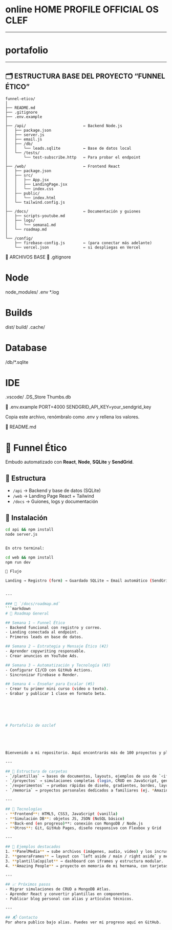 # online HOME PROFILE OFFICIAL OS CLEF

-----

# portafolio
___

##  🗂️ ESTRUCTURA BASE DEL PROYECTO “FUNNEL ÉTICO”

````
funnel-etico/
│
├── README.md
├── .gitignore
├── .env.example
│
├── /api/                         ← Backend Node.js
│   ├── package.json
│   ├── server.js
│   ├── email.js
│   ├── /db/
│   │   └── leads.sqlite          ← Base de datos local
│   └── /tests/
│       └── test-subscribe.http   ← Para probar el endpoint
│
├── /web/                         ← Frontend React
│   ├── package.json
│   ├── src/
│   │   ├── App.jsx
│   │   ├── LandingPage.jsx
│   │   └── index.css
│   ├── public/
│   │   └── index.html
│   └── tailwind.config.js
│
├── /docs/                        ← Documentación y guiones
│   ├── scripts-youtube.md
│   ├── logs/
│   │   └── semana1.md
│   └── roadmap.md
│
└── /config/
    ├── firebase-config.js        ← (para conectar más adelante)
    └── vercel.json               ← si despliegas en Vercel
````

🧰 ARCHIVOS BASE
📄 .gitignore
# Node
node_modules/
.env
*.log

# Builds
dist/
build/
.cache/

# Database
/db/*.sqlite

# IDE
.vscode/
.DS_Store
Thumbs.db

📄 .env.example
PORT=4000
SENDGRID_API_KEY=your_sendgrid_key


Copia este archivo, renómbralo como .env y rellena los valores.

📘 README.md
# 🎯 Funnel Ético

Embudo automatizado con **React**, **Node**, **SQLite** y **SendGrid**.

## 🚀 Estructura

- `/api` → Backend y base de datos (SQLite)
- `/web` → Landing Page React + Tailwind
- `/docs` → Guiones, logs y documentación

## 💾 Instalación

```bash
cd api && npm install
node server.js


En otro terminal:

cd web && npm install
npm run dev

🧩 Flujo

Landing → Registro (form) → Guardado SQLite → Email automático (SendGrid)


---

### 📜 `/docs/roadmap.md`
```markdown
# 🌱 Roadmap General

## Semana 1 — Funnel Ético
- Backend funcional con registro y correo.
- Landing conectada al endpoint.
- Primeros leads en base de datos.

## Semana 2 — Estrategia y Mensaje Ético (#2)
- Aprender copywriting responsable.
- Crear anuncios en YouTube Ads.

## Semana 3 — Automatización y Tecnología (#3)
- Configurar CI/CD con GitHub Actions.
- Sincronizar Firebase o Render.

## Semana 4 — Enseñar para Escalar (#5)
- Crear tu primer mini curso (video o texto).
- Grabar y publicar 1 clase en formato beta.






# Portafolio de ozclef





Bienvenido a mi repositorio. Aquí encontrarás más de 100 proyectos y plantillas en **HTML, CSS y JavaScript**, además de simulaciones de bases de datos y prototipos de front-end y back-end.

---

## 📂 Estructura de carpetas
- `/plantillas` → bases de documentos, layouts, ejemplos de uso de `<iframe>`, `<section>`, `<aside>`.
- `/proyectos` → simulaciones completas (login, CRUD en JavaScript, generadores de media, blogs personales).
- `/experimentos` → pruebas rápidas de diseño, gradientes, bordes, layouts con grid/flexbox.
- `/memoria` → proyectos personales dedicados a familiares (ej. *Amazing People*).

---

## 🚀 Tecnologías
- **Frontend**: HTML5, CSS3, JavaScript (vanilla)
- **Simulación DB**: objetos JS, JSON (NoSQL básico)
- **Back-end (en progreso)**: conexión con MongoDB / Node.js
- **Otros**: Git, GitHub Pages, diseño responsivo con Flexbox y Grid

---

## 📌 Ejemplos destacados
1. **PanelMedia** → sube archivos (imágenes, audio, video) y los incrusta dinámicamente.
2. **generaFrames** → layout con `left aside / main / right aside` y menús dinámicos.
3. **plantillaCopilot** → dashboard con iframes y estructura modular.
4. **Amazing People** → proyecto en memoria de mi hermana, con tarjetas interactivas.

---

## 📈 Próximos pasos
- Migrar simulaciones de CRUD a MongoDB Atlas.
- Aprender React y convertir plantillas en componentes.
- Publicar blog personal con alias y artículos técnicos.

---

## 📬 Contacto
Por ahora publico bajo alias. Puedes ver mi progreso aquí en GitHub.

